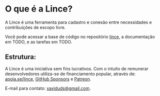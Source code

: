 # O que é a Lince?

A Lince é uma ferramenta para cadastro e conexão entre necessidades e contribuições de escopo livre.

Você pode acessar a base de código no repositório <a href="https://github.com/lince-social/lince">lince</a>, a documentação em TODO, e as tarefas em TODO. 

## Estrutura:

A Lince é uma iniciativa sem fins lucrativos. Com o intuito de remunerar desenvolvedores utiliza-se de financiamento popular, através de: [apoia.se/lince](https://www.apoia.se/lince), [GitHub Sponsors](https://github.com/sponsors/lince-social) e [Patreon](https://www.patreon.com/lince_social).

E-mail para contato: [xaviduds@gmail.com](mailto:xaviduds@gmail.com).
